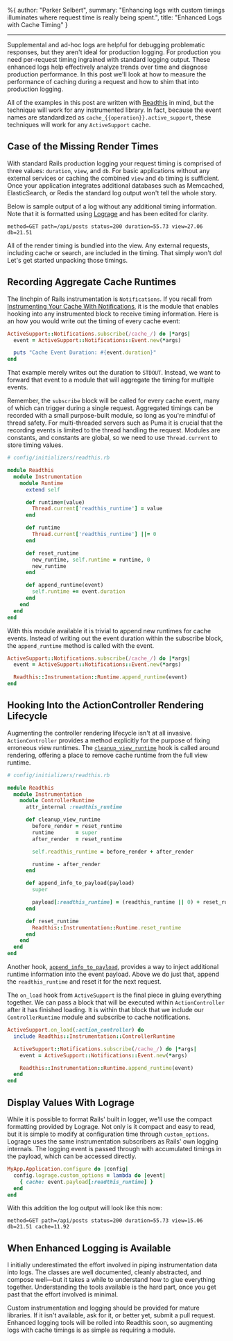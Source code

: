 %{
  author: "Parker Selbert",
  summary: "Enhancing logs with custom timings illuminates where request time is really being spent.",
  title: "Enhanced Logs with Cache Timing"
}

---

Supplemental and ad-hoc logs are helpful for debugging problematic responses,
but they aren't ideal for production logging. For production you need
per-request timing ingrained with standard logging output. These enhanced logs
help effectively analyze trends over time and diagnose production performance.
In this post we'll look at how to measure the performance of caching during a
request and how to shim that into production logging.

All of the examples in this post are written with [Readthis][rd] in mind, but
the technique will work for any instrumented library. In fact, because the event
names are standardized as `cache_{{operation}}.active_support`, these techniques
will work for any `ActiveSupport` cache.

## Case of the Missing Render Times

With standard Rails production logging your request timing is comprised of three
values: `duration`, `view`, and `db`. For basic applications without any
external services or caching the combined `view` and `db` timing is sufficient.
Once your application integrates additional databases such as Memcached,
ElasticSearch, or Redis the standard log output won't tell the whole story.

Below is sample output of a log without any additional timing information. Note
that it is formatted using [Lograge][lr] and has been edited for clarity.

```
method=GET path=/api/posts status=200 duration=55.73 view=27.06 db=21.51
```

All of the render timing is bundled into the view. Any external requests,
including cache or search, are included in the timing. That simply won't do!
Let's get started unpacking those timings.

## Recording Aggregate Cache Runtimes

The linchpin of Rails instrumentation is `Notifications`. If you recall from
[Instrumenting Your Cache With Notifications][iy], it is the module that enables
hooking into any instrumented block to receive timing information. Here is an
how you would write out the timing of every cache event:

```ruby
ActiveSupport::Notifications.subscribe(/cache_/) do |*args|
  event = ActiveSupport::Notifications::Event.new(*args)

  puts "Cache Event Duration: #{event.duration}"
end
```

That example merely writes out the duration to `STDOUT`. Instead, we want to
forward that event to a module that will aggregate the timing for multiple
events.

Remember, the `subscribe` block will be called for every cache event, many of
which can trigger during a single request. Aggregated timings can be recorded
with a small purpose-built module, so long as you're mindful of thread safety.
For multi-threaded servers such as Puma it is crucial that the recording events
is limited to the thread handling the request. Modules are constants, and
constants are global, so we need to use `Thread.current` to store timing values.

```ruby
# config/initializers/readthis.rb

module Readthis
  module Instrumentation
    module Runtime
      extend self

      def runtime=(value)
        Thread.current['readthis_runtime'] = value
      end

      def runtime
        Thread.current['readthis_runtime'] ||= 0
      end

      def reset_runtime
        new_runtime, self.runtime = runtime, 0
        new_runtime
      end

      def append_runtime(event)
        self.runtime += event.duration
      end
    end
  end
end
```

With this module available it is trivial to append new runtimes for cache
events. Instead of writing out the event duration within the subscribe block,
the `append_runtime` method is called with the event.

```ruby
ActiveSupport::Notifications.subscribe(/cache_/) do |*args|
  event = ActiveSupport::Notifications::Event.new(*args)

  Readthis::Instrumentation::Runtime.append_runtime(event)
end
```

## Hooking Into the ActionController Rendering Lifecycle

Augmenting the controller rendering lifecycle isn't at all invasive.
`ActionController` provides a method explicitly for the purpose of fixing
erroneous view runtimes. The [`cleanup_view_runtime`][cvr] hook is called around
rendering, offering a place to remove cache runtime from the full view runtime.

```ruby
# config/initializers/readthis.rb

module Readthis
  module Instrumentation
    module ControllerRuntime
      attr_internal :readthis_runtime

      def cleanup_view_runtime
        before_render = reset_runtime
        runtime       = super
        after_render  = reset_runtime

        self.readthis_runtime = before_render + after_render

        runtime - after_render
      end

      def append_info_to_payload(payload)
        super

        payload[:readthis_runtime] = (readthis_runtime || 0) + reset_runtime
      end

      def reset_runtime
        Readthis::Instrumentation::Runtime.reset_runtime
      end
    end
  end
end
```

Another hook, [`append_info_to_payload`][aip], provides a way to inject
additional runtime information into the event payload. Above we do just that,
append the `readthis_runtime` and reset it for the next request.

The `on_load` hook from `ActiveSupport` is the final piece in gluing everything
together. We can pass a block that will be executed within `ActionController`
after it has finished loading. It is within that block that we include our
`ControllerRuntime` module and subscribe to cache notifications.

```ruby
ActiveSupport.on_load(:action_controller) do
  include Readthis::Instrumentation::ControllerRuntime

  ActiveSupport::Notifications.subscribe(/cache_/) do |*args|
    event = ActiveSupport::Notifications::Event.new(*args)

    Readthis::Instrumentation::Runtime.append_runtime(event)
  end
end
```

## Display Values With Lograge

While it is possible to format Rails' built in logger, we'll use the compact
formatting provided by Lograge. Not only is it compact and easy to read, but it
is simple to modify at configuration time through `custom_options`. Lograge
uses the same instrumentation subscribers as Rails' own logging internals.  The
logging event is passed through with accumulated timings in the payload, which
can be accessed directly.

```ruby
MyApp.Application.configure do |config|
  config.lograge.custom_options = lambda do |event|
    { cache: event.payload[:readthis_runtime] }
  end
end
```

With this addition the log output will look like this now:

```
method=GET path=/api/posts status=200 duration=55.73 view=15.06 db=21.51 cache=11.92
```

## When Enhanced Logging is Available

I initially underestimated the effort involved in piping instrumentation data
into logs. The classes are well documented, cleanly abstracted, and compose
well—but it takes a while to understand how to glue everything together.
Understanding the tools available is the hard part, once you get past that the
effort involved is minimal.

Custom instrumentation and logging should be provided for mature libraries. If
it isn't available, ask for it, or better yet, submit a pull request. Enhanced
logging tools will be rolled into Readthis soon, so augmenting logs with cache
timings is as simple as requiring a module.

[iy]: http://sorentwo.com/2015/09/30/instrumenting-your-cache-with-notifications.html
[lr]: https://github.com/roidrage/lograge
[rd]: https://github.com/sorentwo/readthis
[cvr]: https://github.com/rails/rails/blob/d47438745e34d75e03347b54b604b71b7a92c3ac/actionpack/lib/action_controller/metal/instrumentation.rb#L85
[aip]: https://github.com/rails/rails/blob/d47438745e34d75e03347b54b604b71b7a92c3ac/actionpack/lib/action_controller/metal/instrumentation.rb#L92
